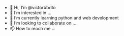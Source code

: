 - 👋 Hi, I’m @victorbbrito
- 👀 I’m interested in ...
- 🌱 I’m currently learning python and web development
- 💞️ I’m looking to collaborate on ...
- 📫 How to reach me ...

<!---
victorbbrito/victorbbrito is a ✨ special ✨ repository because its `README.md` (this file) appears on your GitHub profile.
You can click the Preview link to take a look at your changes.
--->
